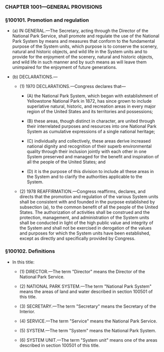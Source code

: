 ### **CHAPTER 1001—GENERAL PROVISIONS**

### §100101. Promotion and regulation
* (a) IN GENERAL.—The Secretary, acting through the Director of the National Park Service, shall promote and regulate the use of the National Park System by means and measures that conform to the fundamental purpose of the System units, which purpose is to conserve the scenery, natural and historic objects, and wild life in the System units and to provide for the enjoyment of the scenery, natural and historic objects, and wild life in such manner and by such means as will leave them unimpaired for the enjoyment of future generations.

* (b) DECLARATIONS.—

  * (1) 1970 DECLARATIONS.—Congress declares that—

    * (A) the National Park System, which began with establishment of Yellowstone National Park in 1872, has since grown to include superlative natural, historic, and recreation areas in every major region of the United States and its territories and possessions;

    * (B) these areas, though distinct in character, are united through their interrelated purposes and resources into one National Park System as cumulative expressions of a single national heritage;

    * (C) individually and collectively, these areas derive increased national dignity and recognition of their superb environmental quality through their inclusion jointly with each other in one System preserved and managed for the benefit and inspiration of all the people of the United States; and

    * (D) it is the purpose of this division to include all these areas in the System and to clarify the authorities applicable to the System.


  * (2) 1978 REAFFIRMATION.—Congress reaffirms, declares, and directs that the promotion and regulation of the various System units shall be consistent with and founded in the purpose established by subsection (a), to the common benefit of all the people of the United States. The authorization of activities shall be construed and the protection, management, and administration of the System units shall be conducted in light of the high public value and integrity of the System and shall not be exercised in derogation of the values and purposes for which the System units have been established, except as directly and specifically provided by Congress.

### §100102. Definitions
* In this title:

  * (1) DIRECTOR.—The term "Director" means the Director of the National Park Service.

  * (2) NATIONAL PARK SYSTEM.—The term "National Park System" means the areas of land and water described in section 100501 of this title.

  * (3) SECRETARY.—The term "Secretary" means the Secretary of the Interior.

  * (4) SERVICE.—The term "Service" means the National Park Service.

  * (5) SYSTEM.—The term "System" means the National Park System.

  * (6) SYSTEM UNIT.—The term "System unit" means one of the areas described in section 100501 of this title.